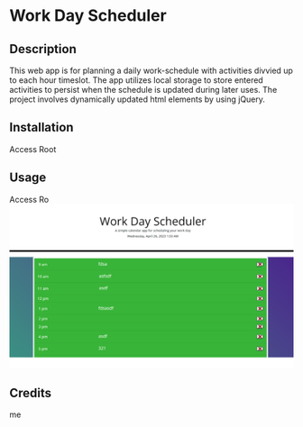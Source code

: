 # Work Day Scheduler

## Description

This web app is for planning a daily work-schedule with activities divvied up to each hour timeslot. The app utilizes local storage to store entered activities to persist when the schedule is updated during later uses. The project involves dynamically updated html elements by using jQuery.

## Installation
Access Root

## Usage
Access Ro
![A webpage with a daily work-schedule planner, in which an activity can be assigned and stored to each hour-block](assets/screenshot.png)

## Credits
 me